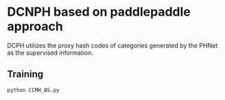 
# DCNPH based on paddlepaddle approach

DCPH utilizes the proxy hash codes of categories generated by the PHNet as the supervised information.

## Training

```
python CCMH_BS.py
